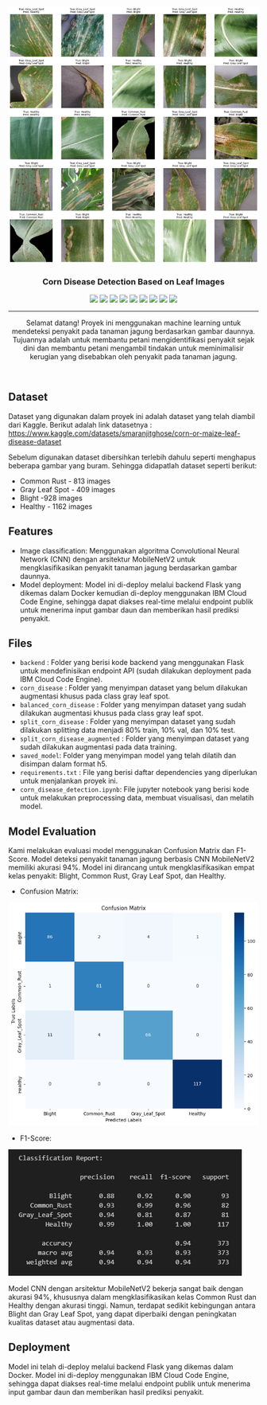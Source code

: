 <p align="center">
  <a href="" rel="noopener">
 <img src="test_predict.png" alt="Project Thumbnail"></a>
</p>
<h3 align="center">Corn Disease Detection Based on Leaf Images</h3>

<div align="center">

<img src="https://img.shields.io/badge/Python-FFD43B?style=for-the-badge&logo=python&logoColor=blue">
<img src="https://img.shields.io/badge/Jupyter-F37626.svg?&style=for-the-badge&logo=Jupyter&logoColor=white">
<img src="https://img.shields.io/badge/TensorFlow-FF6F00?style=for-the-badge&logo=tensorflow&logoColor=white">
<img src="https://img.shields.io/badge/Keras-D00000?style=for-the-badge&logo=Keras&logoColor=white">
<img src="https://img.shields.io/badge/scikit_learn-F7931E?style=for-the-badge&logo=scikit-learn&logoColor=white">
<img src="https://img.shields.io/badge/Numpy-777BB4?style=for-the-badge&logo=numpy&logoColor=white">
<img src="https://img.shields.io/badge/Kaggle-20BEFF?style=for-the-badge&logo=Kaggle&logoColor=white">
<img src="https://img.shields.io/badge/Docker-2CA5E0?style=for-the-badge&logo=docker&logoColor=white">
<img src="  https://img.shields.io/badge/IBM%20Cloud-1261FE?style=for-the-badge&logo=IBM%20Cloud&logoColor=white">
</div>

---

<p align="center"> Selamat datang! Proyek ini menggunakan machine learning untuk mendeteksi penyakit pada tanaman jagung berdasarkan gambar daunnya. Tujuannya adalah untuk membantu petani mengidentifikasi penyakit sejak dini dan membantu petani mengambil tindakan untuk meminimalisir kerugian yang disebabkan oleh penyakit pada tanaman jagung.</p>
    <br> 
</p>

## Dataset
Dataset yang digunakan dalam proyek ini adalah dataset yang telah diambil dari Kaggle. Berikut adalah link datasetnya :
 https://www.kaggle.com/datasets/smaranjitghose/corn-or-maize-leaf-disease-dataset

Sebelum digunakan dataset dibersihkan terlebih dahulu seperti menghapus beberapa gambar yang buram. Sehingga didapatlah dataset seperti berikut:
- Common Rust - 813 images
- Gray Leaf Spot - 409 images
- Blight -928 images
- Healthy - 1162 images


## Features
- Image classification: Menggunakan algoritma Convolutional Neural Network (CNN) dengan arsitektur MobileNetV2 untuk mengklasifikasikan penyakit tanaman jagung berdasarkan gambar daunnya.
- Model deployment: Model ini di-deploy melalui backend Flask yang dikemas dalam Docker kemudian di-deploy menggunakan IBM Cloud Code Engine, sehingga dapat diakses real-time melalui endpoint publik untuk menerima input gambar daun dan memberikan hasil prediksi penyakit.

## Files
- `backend` : Folder yang berisi kode backend yang menggunakan Flask untuk mendefinisikan endpoint API (sudah dilakukan deployment pada IBM Cloud Code Engine).
- `corn_disease` : Folder yang menyimpan dataset yang belum dilakukan augmentasi khusus pada class gray leaf spot.
- `balanced_corn_disease` : Folder yang menyimpan dataset yang sudah dilakukan augmentasi khusus pada class gray leaf spot.
- `split_corn_disease` : Folder yang menyimpan dataset yang sudah dilakukan splitting data menjadi 80% train, 10% val, dan 10% test.
- `split_corn_disease_augmented` : Folder yang menyimpan dataset yang sudah dilakukan augmentasi pada data training.
- `saved_model`: Folder yang menyimpan model yang telah dilatih dan disimpan dalam format h5.
- `requirements.txt` : File yang berisi daftar dependencies yang diperlukan untuk menjalankan proyek ini.
- `corn_disease_detection.ipynb`: File jupyter notebook yang berisi kode untuk melakukan preprocessing data, membuat visualisasi, dan melatih model.


## Model Evaluation
Kami melakukan evaluasi model menggunakan Confusion Matrix dan F1-Score. Model deteksi penyakit tanaman jagung berbasis CNN MobileNetV2 memiliki akurasi 94%. Model ini dirancang untuk mengklasifikasikan empat kelas penyakit: Blight, Common Rust, Gray Leaf Spot, dan Healthy.
- Confusion Matrix:
<img src="confusion_matrix.png" alt="Confusion Matrix">

- F1-Score:
<img src="f1_score.png" alt="F1-Score">

Model CNN dengan arsitektur MobileNetV2 bekerja sangat baik dengan akurasi 94%, khususnya dalam mengklasifikasikan kelas Common Rust dan Healthy dengan akurasi tinggi. Namun, terdapat sedikit kebingungan antara Blight dan Gray Leaf Spot, yang dapat diperbaiki dengan peningkatan kualitas dataset atau augmentasi data.

## Deployment
Model ini telah di-deploy melalui backend Flask yang dikemas dalam Docker. Model ini di-deploy menggunakan IBM Cloud Code Engine, sehingga dapat diakses real-time melalui endpoint publik untuk menerima input gambar daun dan memberikan hasil prediksi penyakit. 
